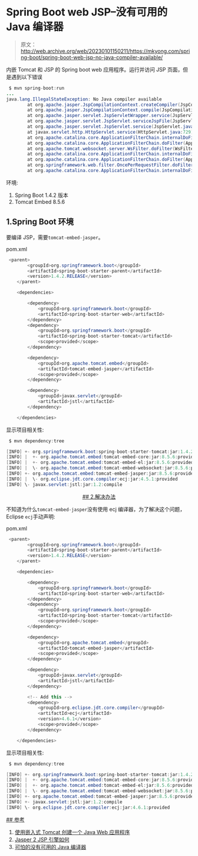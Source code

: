 # Spring Boot web JSP–没有可用的 Java 编译器

> 原文：<http://web.archive.org/web/20230101150211/https://mkyong.com/spring-boot/spring-boot-web-jsp-no-java-compiler-available/>

内嵌 Tomcat 和 JSP 的 Spring boot web 应用程序。运行并访问 JSP 页面，但是遇到以下错误

```java
 $ mvn spring-boot:run
...
java.lang.IllegalStateException: No Java compiler available
        at org.apache.jasper.JspCompilationContext.createCompiler(JspCompilationContext.java:235) ~[tomcat-embed-jasper-8.5.6.jar:8.5.6]
        at org.apache.jasper.JspCompilationContext.compile(JspCompilationContext.java:592) ~[tomcat-embed-jasper-8.5.6.jar:8.5.6]
        at org.apache.jasper.servlet.JspServletWrapper.service(JspServletWrapper.java:368) ~[tomcat-embed-jasper-8.5.6.jar:8.5.6]
        at org.apache.jasper.servlet.JspServlet.serviceJspFile(JspServlet.java:385) ~[tomcat-embed-jasper-8.5.6.jar:8.5.6]
        at org.apache.jasper.servlet.JspServlet.service(JspServlet.java:329) ~[tomcat-embed-jasper-8.5.6.jar:8.5.6]
        at javax.servlet.http.HttpServlet.service(HttpServlet.java:729) [tomcat-embed-core-8.5.6.jar:8.5.6]
        at org.apache.catalina.core.ApplicationFilterChain.internalDoFilter(ApplicationFilterChain.java:230) [tomcat-embed-core-8.5.6.jar:8.5.6]
        at org.apache.catalina.core.ApplicationFilterChain.doFilter(ApplicationFilterChain.java:165) [tomcat-embed-core-8.5.6.jar:8.5.6]
        at org.apache.tomcat.websocket.server.WsFilter.doFilter(WsFilter.java:52) [tomcat-embed-websocket-8.5.6.jar:8.5.6]
        at org.apache.catalina.core.ApplicationFilterChain.internalDoFilter(ApplicationFilterChain.java:192) [tomcat-embed-core-8.5.6.jar:8.5.6]
        at org.apache.catalina.core.ApplicationFilterChain.doFilter(ApplicationFilterChain.java:165) [tomcat-embed-core-8.5.6.jar:8.5.6]
        at org.springframework.web.filter.OncePerRequestFilter.doFilter(OncePerRequestFilter.java:101) [spring-web-4.3.4.RELEASE.jar:4.3.4.RELEASE]
        at org.apache.catalina.core.ApplicationFilterChain.internalDoFilter(ApplicationFilterChain.java:192) 
```

环境:

1.  Spring Boot 1.4.2 版本
2.  Tomcat Embed 8.5.6

## 1.Spring Boot 环境

要编译 JSP，需要`tomcat-embed-jasper`。

pom.xml

```java
 <parent>
		<groupId>org.springframework.boot</groupId>
		<artifactId>spring-boot-starter-parent</artifactId>
		<version>1.4.2.RELEASE</version>
	</parent>

	<dependencies>

		<dependency>
			<groupId>org.springframework.boot</groupId>
			<artifactId>spring-boot-starter-web</artifactId>
		</dependency>
		<dependency>
			<groupId>org.springframework.boot</groupId>
			<artifactId>spring-boot-starter-tomcat</artifactId>
			<scope>provided</scope>
		</dependency>

		<dependency>
			<groupId>org.apache.tomcat.embed</groupId>
			<artifactId>tomcat-embed-jasper</artifactId>
			<scope>provided</scope>
		</dependency>

		<dependency>
			<groupId>javax.servlet</groupId>
			<artifactId>jstl</artifactId>
		</dependency>

	</dependencies> 
```

显示项目相关性:

```java
 $ mvn dependency:tree

[INFO] +- org.springframework.boot:spring-boot-starter-tomcat:jar:1.4.2.RELEASE:provided
[INFO] |  +- org.apache.tomcat.embed:tomcat-embed-core:jar:8.5.6:provided
[INFO] |  +- org.apache.tomcat.embed:tomcat-embed-el:jar:8.5.6:provided
[INFO] |  \- org.apache.tomcat.embed:tomcat-embed-websocket:jar:8.5.6:provided
[INFO] +- org.apache.tomcat.embed:tomcat-embed-jasper:jar:8.5.6:provided
[INFO] |  \- org.eclipse.jdt.core.compiler:ecj:jar:4.5.1:provided
[INFO] \- javax.servlet:jstl:jar:1.2:compile 
```

 <ins class="adsbygoogle" style="display:block; text-align:center;" data-ad-format="fluid" data-ad-layout="in-article" data-ad-client="ca-pub-2836379775501347" data-ad-slot="6894224149">## 2.解决办法

不知道为什么`tomcat-embed-jasper`没有使用 ecj 编译器，为了解决这个问题，Eclipse `ecj`手动声明:

pom.xml

```java
 <parent>
		<groupId>org.springframework.boot</groupId>
		<artifactId>spring-boot-starter-parent</artifactId>
		<version>1.4.2.RELEASE</version>
	</parent>

	<dependencies>

		<dependency>
			<groupId>org.springframework.boot</groupId>
			<artifactId>spring-boot-starter-web</artifactId>
		</dependency>
		<dependency>
			<groupId>org.springframework.boot</groupId>
			<artifactId>spring-boot-starter-tomcat</artifactId>
			<scope>provided</scope>
		</dependency>

		<dependency>
			<groupId>org.apache.tomcat.embed</groupId>
			<artifactId>tomcat-embed-jasper</artifactId>
			<scope>provided</scope>
		</dependency>

		<dependency>
			<groupId>javax.servlet</groupId>
			<artifactId>jstl</artifactId>
		</dependency>

		<!-- Add this -->
		<dependency>
			<groupId>org.eclipse.jdt.core.compiler</groupId>
			<artifactId>ecj</artifactId>
			<version>4.6.1</version>
			<scope>provided</scope>
		</dependency>

	</dependencies> 
```

显示项目相关性:

```java
 $ mvn dependency:tree

[INFO] +- org.springframework.boot:spring-boot-starter-tomcat:jar:1.4.2.RELEASE:provided
[INFO] |  +- org.apache.tomcat.embed:tomcat-embed-core:jar:8.5.6:provided
[INFO] |  +- org.apache.tomcat.embed:tomcat-embed-el:jar:8.5.6:provided
[INFO] |  \- org.apache.tomcat.embed:tomcat-embed-websocket:jar:8.5.6:provided
[INFO] +- org.apache.tomcat.embed:tomcat-embed-jasper:jar:8.5.6:provided
[INFO] +- javax.servlet:jstl:jar:1.2:compile
[INFO] \- org.eclipse.jdt.core.compiler:ecj:jar:4.6.1:provided 
```

 <ins class="adsbygoogle" style="display:block" data-ad-client="ca-pub-2836379775501347" data-ad-slot="8821506761" data-ad-format="auto" data-ad-region="mkyongregion">## 参考

1.  [使用嵌入式 Tomcat 创建一个 Java Web 应用程序](http://web.archive.org/web/20190303102708/https://devcenter.heroku.com/articles/create-a-java-web-application-using-embedded-tomcat)
2.  [Jasper 2 JSP 引擎如何](http://web.archive.org/web/20190303102708/https://tomcat.apache.org/tomcat-7.0-doc/jasper-howto.html)
3.  [可怕的没有可用的 Java 编译器](http://web.archive.org/web/20190303102708/http://tomcat.10.x6.nabble.com/Dreaded-No-Java-compiler-available-td1990531.html)








